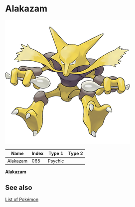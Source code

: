 # Alakazam


![Alakazam](images/065.png)

| **Name** | **Index** | **Type 1** | **Type 2** |
|----|----|----|----|
| Alakazam | 065 | Psychic  |  |

**Alakazam** 

## See also

[List of Pokémon](../pokemon.md)
